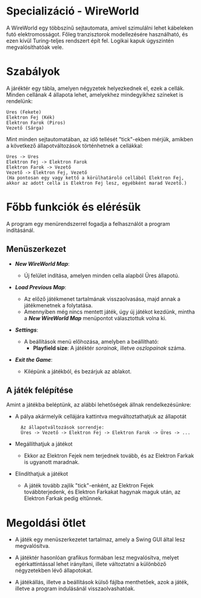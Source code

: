 # Specializáció - WireWorld

A WireWorld egy többszínű sejtautomata, amivel szimulálni lehet kábeleken futó elektromosságot.
Főleg tranzisztorok modellezésére használható, és ezen kívül Turing-teljes rendszert épít fel.
Logikai kapuk úgyszintén megvalósíthatóak vele.

# Szabályok

A járéktér egy tábla, amelyen négyzetek helyezkednek el, ezek a cellák.
Minden cellának 4 állapota lehet, amelyekhez mindegyikhez színeket is rendelünk:

    Üres (Fekete)
    Elektron Fej (Kék)
    Elektron Farok (Piros)
    Vezető (Sárga)

Mint minden sejtautomatában, az idő tellését "tick"-ekben mérjük, amikben a következő állapotváltozások történhetnek a cellákkal:

    Üres -> Üres
    Elektron Fej -> Elektron Farok
    Elektron Farok -> Vezető
    Vezető -> Elektron Fej, Vezető
    (Ha pontosan egy vagy kettő a körülhatároló cellából Elektron Fej, akkor az adott cella is Elektron Fej lesz, egyébként marad Vezető.)

# Főbb funkciók és elérésük

A program egy menürendszerrel fogadja a felhasználót a program indításánál.

## Menüszerkezet

- ***New WireWorld Map***: 
  - Új felület indítása, amelyen minden cella alapból Üres állapotú.

- ***Load Previous Map***:
  - Az előző játékmenet tartalmának visszaolvasása, majd annak a játékmenetnek a folytatása.
  - Amennyiben még nincs mentett játék, úgy új játékot kezdünk, mintha a ***New WireWorld Map*** menüpontot választottuk volna ki.
  
- ***Settings***:
  - A beállítások menü előhozása, amelyben a beállítható:
    - **Playfield size**: A játéktér *sorainak*, illetve *oszlopainak* száma.
  
- ***Exit the Game***:
  - Kilépünk a játékból, és bezárjuk az ablakot.

## A játék felépítése

Amint a játékba beléptünk, az alábbi lehetőségek állnak rendelkezésünkre:

- A pálya akármelyik cellájára kattintva megváltoztathatjuk az állapotát 

        Az állapotváltozások sorrendje:
        Üres -> Vezető -> Elektron Fej -> Elektron Farok -> Üres -> ...

- Megállíthatjuk a játékot

  - Ekkor az Elektron Fejek nem terjednek tovább, és az Elektron Farkak is ugyanott maradnak.
  
- Elindíthatjuk a játékot
  
  - A játék tovább zajlik "tick"-enként, az Elektron Fejek továbbterjedenk, és Elektron Farkakat hagynak maguk után, az Elektron Farkak pedig eltűnnek.

# Megoldási ötlet

- A játék egy menüszerkezetet tartalmaz, amely a Swing GUI által lesz megvalósítva.

- A játéktér hasonlóan grafikus formában lesz megvalósítva, melyet egérkattintással lehet irányítani, illete változtatni a különböző négyzetekben lévő állapotokat.

- A játékállás, illetve a beállítások külső fájlba menthetőek, azok a játék, illetve a program indulásánál visszaolvashatóak.
